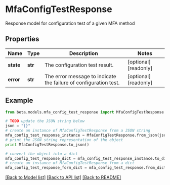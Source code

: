 # MfaConfigTestResponse

Response model for configuration test of a given MFA method

## Properties
Name | Type | Description | Notes
------------ | ------------- | ------------- | -------------
**state** | **str** | The configuration test result. | [optional] [readonly] 
**error** | **str** | The error message to indicate the failure of configuration test. | [optional] [readonly] 

## Example

```python
from beta.models.mfa_config_test_response import MfaConfigTestResponse

# TODO update the JSON string below
json = "{}"
# create an instance of MfaConfigTestResponse from a JSON string
mfa_config_test_response_instance = MfaConfigTestResponse.from_json(json)
# print the JSON string representation of the object
print MfaConfigTestResponse.to_json()

# convert the object into a dict
mfa_config_test_response_dict = mfa_config_test_response_instance.to_dict()
# create an instance of MfaConfigTestResponse from a dict
mfa_config_test_response_form_dict = mfa_config_test_response.from_dict(mfa_config_test_response_dict)
```
[[Back to Model list]](../README.md#documentation-for-models) [[Back to API list]](../README.md#documentation-for-api-endpoints) [[Back to README]](../README.md)


